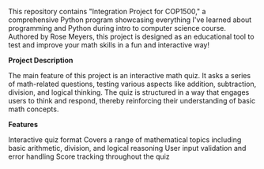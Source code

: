 This repository contains "Integration Project for COP1500," a comprehensive Python program showcasing everything I've learned about programming and Python during intro to computer science course. Authored by Rose Meyers, this project is designed as an educational tool to test and improve your math skills in a fun and interactive way!


**Project Description**

The main feature of this project is an interactive math quiz. It asks a series of math-related questions, testing various aspects like addition, subtraction, division, and logical thinking. The quiz is structured in a way that engages users to think and respond, thereby reinforcing their understanding of basic math concepts.

**Features**

Interactive quiz format
Covers a range of mathematical topics including basic arithmetic, division, and logical reasoning
User input validation and error handling
Score tracking throughout the quiz
